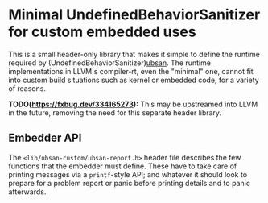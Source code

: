 # Minimal UndefinedBehaviorSanitizer for custom embedded uses

This is a small header-only library that makes it simple to define the runtime
required by (UndefinedBehaviorSanitizer)[ubsan].  The runtime implementations
in LLVM's compiler-rt, even the "minimal" one, cannot fit into custom build
situations such as kernel or embedded code, for a variety of reasons.

**TODO(https://fxbug.dev/334165273):**
This may be upstreamed into LLVM in the future, removing the need
for this separate header library.

[ubsan]: https://clang.llvm.org/docs/UndefinedBehaviorSanitizer.html

## Embedder API

The `<lib/ubsan-custom/ubsan-report.h>` header file describes the few functions
that the embedder must define.  These have to take care of printing messages
via a `printf`-style API; and whatever it should look to prepare for a problem
report or panic before printing details and to panic afterwards.
